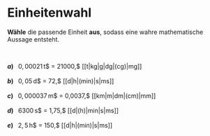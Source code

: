 <!--
version:  0.0.1

language: de

@style
input {
    text-align: center;
}

.flex-container {
    display: flex;
    flex-wrap: wrap;
    align-items: stretch;
    gap: 20px;
}

.flex-child {
    flex: 1;
    min-width: 350px;
    margin-right: 20px;
}

@media (max-width: 400px) {
    .flex-child {
        flex: 100%;
        margin-right: 0;
    }
}
@end

formula: \carry   \textcolor{red}{\scriptsize #1}
formula: \digit   \rlap{\carry{#1}}\phantom{#2}#2
formula: \permil  \text{‰}

import: https://raw.githubusercontent.com/LiaTemplates/Tikz-Jax/main/README.md

script: https://cdn.jsdelivr.net/gh/LiaTemplates/Tikz-Jax@main/dist/index.js


tags: Einheiten, Dezimalzahlen, Länge, Masse, Zeit, mittel, niedrig, Angeben

comment: Wähle die richtige Einheit aus.

author: Martin Lommatzsch

-->




# Einheitenwahl


**Wähle** die passende Einheit **aus**, sodass eine wahre mathematische Aussage entsteht.

<br>


__$a)\;\;$__ $0,00021\,$t$ = 21000\,$ [[t|kg|g|dg|(cg)|mg]] \
<br>
__$b)\;\;$__ $0,05\,$d$ = 72\,$ [[d|h|(min)|s|ms]] \
<br>
__$c)\;\;$__ $0,000037\,$m$ = 0,0037\,$ [[km|m|dm|(cm)|mm]] \
<br>
__$d)\;\;$__ $6300\,$s$ = 1,75\,$ [[d|(h)|min|s|ms]] \
<br>
__$e)\;\;$__ $2,5\,$h$ = 150\,$ [[d|h|(min)|s|ms]] \
<br>


<br>
<br>
<br>
<br>
<br>